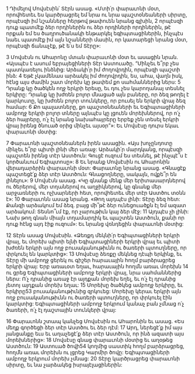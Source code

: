 1 Դիմելով Մովսէսին՝ Տէրն ասաց. «Մտի՛ր փարաւոնի մօտ, որովհետեւ ես կարծրացրել եմ նրա ու նրա պաշտօնեաների սիրտը, որպէսզի իմ նշանները հերթով թափուեն նրանց գլխին, 2 որպէսզի դուք պատմէք ձեր որդիներին ու ձեր որդիների որդիներին, թէ որքան եմ ես ծաղրուծանակի ենթարկել եգիպտացիներին, ինչպէս նաեւ պատմէք իմ այն նշանների մասին, որ կատարեցի նրանց մօտ, որպէսզի ճանաչէք, թէ ե՛ս եմ Տէրը»:

3 Մովսէսն ու Ահարոնը մտան փարաւոնի մօտ եւ ասացին նրան. «Այսպէս է ասում եբրայեցիների Տէր Աստուածը. “Մինչեւ ե՞րբ չես պատկառելու ինձնից: Արձակի՛ր իմ ժողովրդին, որպէսզի պաշտի ինձ: 4 Եթէ չկամենաս արձակել իմ ժողովրդին, ես, ահա, վաղն իսկ, հէնց այս ժամին շատ մորեխ կը թափեմ քո սահմաններից ներս: 5 Դրանք կը ծածկեն ողջ երկրի երեսը, եւ դու չես կարողանայ տեսնել երկիրը: Դրանք կը խժռեն բոլոր մնացած այն բաները, որ ձեզ թողել է կարկուտը, կը խժռեն բոլոր տունկերը, որ բուսել են երկրի վրայ ձեզ համար: 6 Քո պալատները, քո պաշտօնեաների եւ Եգիպտացիների ամբողջ երկրի բոլոր տները այնպէս կը լցուեն մորեխներով, որ ո՛չ ձեր հայրերը, ո՛չ էլ նրանց նախահայրերը երբեք չեն տեսել երկրի վրայ իրենց ծնուած օրից մինչեւ այսօր”»: Եւ Մովսէսը դուրս եկաւ փարաւոնի մօտից:

7 Փարաւոնի պաշտօնեաներն իրեն ասացին. «Այս խոչընդոտը մինչեւ ե՞րբ պիտի լինի մեր առաջ: Արձակի՛ր մարդկանց, որպէսզի պաշտեն իրենց տէր Աստծուն: Գուցէ ուզում ես տեսնել, թէ ինչպէ՞ս է կործանւում Եգիպտոսը»: 8 Եւ նրանք Մովսէսին ու Ահարոնին վերադարձրին փարաւոնի մօտ: Փարաւոնը նրանց ասաց. «Գնացէք պաշտեցէ՛ք ձեր տէր Աստծուն: Գնացողները, սակայն, ովքե՞ր են լինելու»: 9 Մովսէսն ասաց. «Կը գնանք մենք մեր երիտասարդներով ու ծերերով, մեր տղաներով ու աղջիկներով, կը գնանք մեր արջառների ու ոչխարների հետ, որովհետեւ մեր տէր Աստծու տօնն է»: 10 Փարաւոնն ասաց նրանց. «Թող այդպէս լինի: Տէրը ձեզ հետ: Քանզի արձակում եմ ձեզ. բայց մի՞թէ ձեր ունեցուածքն էլ եմ ազատ արձակում: Տեսնո՞ւմ էք, որ չարութիւն կայ ձեր մէջ: 11 Այդպէս չի լինի: Նախ թող գնան միայն տղամարդիկ եւ պաշտեն Աստծուն, քանի որ դուք հէնց այդ էիք ուզում»: Եւ նրանց վռնդեցին փարաւոնի մօտից:

12 Տէրն ասաց Մովսէսին. «Ձեռքդ մեկնի՛ր Եգիպտացիների երկրի վրայ, եւ մորեխ պիտի ելնի Եգիպտացիների երկրի վրայ եւ պիտի խժռեն երկրի այն ողջ բուսականութիւնն ու ծառերի պտուղները, որ փրկուել են կարկտից»: 13 Մովսէսը ձեռքը մեկնեց դէպի երկինք, եւ Տէրը մի ամբողջ ցերեկ ու գիշեր հարաւային հողմ բարձրացրեց երկրի վրայ: Երբ առաւօտ եղաւ, հարաւային հողմն առաւ մորեխն 14 ու ցրեց Եգիպտացիների ամբողջ երկրի վրայ, նրա սահմաններից ներս: Ո՛չ դրանից առաջ էր այդքան մորեխ եղել, եւ ո՛չ էլ դրանից յետոյ այդքան մորեխ եղաւ: 15 Մորեխը ծածկեց ամբողջ երկիրը, եւ երկիրը53 բուսականութիւնից զրկուեց: Մորեխը կերաւ երկրի այն ողջ բուսականութիւնն ու ծառերի պտուղները, որ փրկուել էին կարկտից: Եգիպտացիների ամբողջ երկրում կանաչ բան չմնաց ո՛չ ծառերի, ո՛չ էլ դաշտային տունկերի վրայ:

16 Փարաւոնն շտապ կանչեց Մովսէսին ու Ահարոնին եւ ասաց. «Ես մեղք գործեցի ձեր տէր Աստծու եւ ձեր դէմ: 17 Արդ, ներեցէ՛ք իմ այս յանցանքը եւս եւ աղաչեցէ՛ք ձեր տէր Աստծուն, որ ինձ ազատի այս մորեխներից»: 18 Մովսէսը գնաց փարաւոնի մօտից եւ աղօթեց Աստծուն: 19 Աստուած ծովի54 կողմից սաստիկ հողմ բարձրացրեց, հողմն առաւ մորեխն ու լցրեց Կարմիր ծովը: Եգիպտացիների ամբողջ երկրում մորեխ չմնաց: 20 Տէրը կարծրացրեց փարաւոնի սիրտը, եւ նա չարձակեց իսրայէլացիներին: